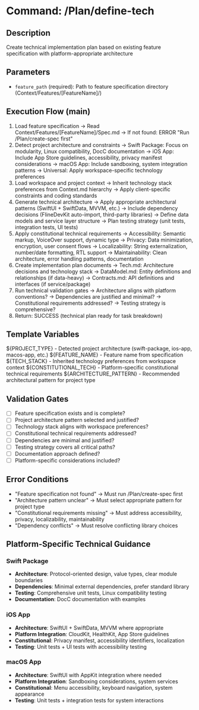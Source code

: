 # Command: /Plan/define-tech

## Description
Create technical implementation plan based on existing feature specification with platform-appropriate architecture

## Parameters
- `feature_path` (required): Path to feature specification directory (Context/Features/[FeatureName]/)

## Execution Flow (main)
1. Load feature specification
   → Read Context/Features/[FeatureName]/Spec.md
   → If not found: ERROR "Run /Plan/create-spec first"
2. Detect project architecture and constraints
   → Swift Package: Focus on modularity, Linux compatibility, DocC documentation
   → iOS App: Include App Store guidelines, accessibility, privacy manifest considerations
   → macOS App: Include sandboxing, system integration patterns
   → Universal: Apply workspace-specific technology preferences
3. Load workspace and project context
   → Inherit technology stack preferences from Context.md hierarchy
   → Apply client-specific constraints and coding standards
4. Generate technical architecture
   → Apply appropriate architectural patterns (SwiftUI + SwiftData, MVVM, etc.)
   → Include dependency decisions (FlineDevKit auto-import, third-party libraries)
   → Define data models and service layer structure
   → Plan testing strategy (unit tests, integration tests, UI tests)
5. Apply constitutional technical requirements
   → Accessibility: Semantic markup, VoiceOver support, dynamic type
   → Privacy: Data minimization, encryption, user consent flows
   → Localizability: String externalization, number/date formatting, RTL support
   → Maintainability: Clean architecture, error handling patterns, documentation
6. Create implementation plan documents
   → Tech.md: Architecture decisions and technology stack
   → DataModel.md: Entity definitions and relationships (if data-heavy)
   → Contracts.md: API definitions and interfaces (if service/package)
7. Run technical validation gates
   → Architecture aligns with platform conventions?
   → Dependencies are justified and minimal?
   → Constitutional requirements addressed?
   → Testing strategy is comprehensive?
8. Return: SUCCESS (technical plan ready for task breakdown)

## Template Variables
${PROJECT_TYPE} - Detected project architecture (swift-package, ios-app, macos-app, etc.)
${FEATURE_NAME} - Feature name from specification
${TECH_STACK} - Inherited technology preferences from workspace context
${CONSTITUTIONAL_TECH} - Platform-specific constitutional technical requirements
${ARCHITECTURE_PATTERN} - Recommended architectural pattern for project type

## Validation Gates
- [ ] Feature specification exists and is complete?
- [ ] Project architecture pattern selected and justified?
- [ ] Technology stack aligns with workspace preferences?
- [ ] Constitutional technical requirements addressed?
- [ ] Dependencies are minimal and justified?
- [ ] Testing strategy covers all critical paths?
- [ ] Documentation approach defined?
- [ ] Platform-specific considerations included?

## Error Conditions
- "Feature specification not found" → Must run /Plan/create-spec first
- "Architecture pattern unclear" → Must select appropriate pattern for project type
- "Constitutional requirements missing" → Must address accessibility, privacy, localizability, maintainability
- "Dependency conflicts" → Must resolve conflicting library choices

## Platform-Specific Technical Guidance

### Swift Package
- **Architecture**: Protocol-oriented design, value types, clear module boundaries
- **Dependencies**: Minimal external dependencies, prefer standard library
- **Testing**: Comprehensive unit tests, Linux compatibility testing
- **Documentation**: DocC documentation with examples

### iOS App  
- **Architecture**: SwiftUI + SwiftData, MVVM where appropriate
- **Platform Integration**: CloudKit, HealthKit, App Store guidelines
- **Constitutional**: Privacy manifest, accessibility identifiers, localization
- **Testing**: Unit tests + UI tests with accessibility testing

### macOS App
- **Architecture**: SwiftUI with AppKit integration where needed
- **Platform Integration**: Sandboxing considerations, system services
- **Constitutional**: Menu accessibility, keyboard navigation, system appearance
- **Testing**: Unit tests + integration tests for system interactions